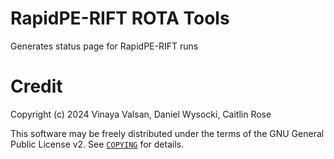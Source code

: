 # RapidPE-RIFT ROTA Tools

Generates status page for RapidPE-RIFT runs


# Credit

Copyright (c) 2024 Vinaya Valsan, Daniel Wysocki, Caitlin Rose

This software may be freely distributed under the terms of the GNU General Public License v2.  See [`COPYING`](./COPYING) for details.
